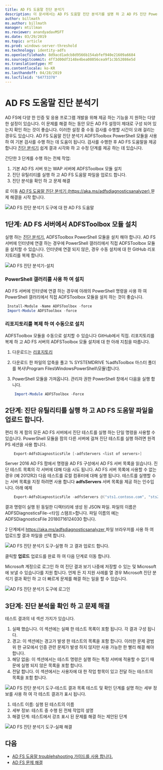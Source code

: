 ```yaml
---
title: AD FS 도움말 진단 분석기
description: 이 문서에서는 AD FS 도움말 진단 분석기를 설명 하 고 AD FS 진단 PowerShell 모듈을 사용 하 여 확인 하는 방법을 기본 수행할 수 있습니다.
author: billmath
ms.author: billmath
manager: mtillman
ms.reviewer: anandyadavMSFT
ms.date: 03/29/2019
ms.topic: article
ms.prod: windows-server-threshold
ms.technology: identity-adfs
ms.openlocfilehash: 8d9acd1adcb8d9566b154abfef940e21609a6684
ms.sourcegitcommit: 4ff3d00df3148e4bea08056cea9f1c3b52086e5d
ms.translationtype: MT
ms.contentlocale: ko-KR
ms.lasthandoff: 04/28/2019
ms.locfileid: "64773378"
---
```

# <a name="ad-fs-help-diagnostics-analyzer"></a>AD FS 도움말 진단 분석기

AD FS에 다양 한 인증 및 응용 프로그램 개발을 위해 제공 하는 기능을 지 원하는 다양 한 설정이 있습니다. 이 문제를 해결 하는 동안 모든 AD FS 설정이 제대로 구성 되어 있는지 확인 하는 것이 좋습니다. 이러한 설정 중 수동 검사를 수행할 시간이 오래 걸리는 경우도 있습니다. AD FS 도움말 진단 분석기 ADFSToolbox PowerShell 모듈을 사용 하 여 기본 검사를 수행 하는 데 도움이 됩니다. 검사를 수행한 후 AD FS 도움말을 제공 합니다 [진단 분석기](https://aka.ms/adfsdiagnosticsanalyzer) 쉽게 결과 시각화 하 고 수정 단계를 제공 하는 데 있습니다.

간단한 3 단계를 수행 하는 전체 작업:

1. 기본 AD FS 서버 또는 WAP 서버에 ADFSToolbox 모듈 설치
2. 진단 유틸리티를 실행 하 고 AD FS 도움말 파일을 업로드 합니다.
3. 진단 분석을 확인 하 고 문제 해결

로 이동 [AD FS 도움말 진단 분석기 (https://aka.ms/adfsdiagnosticsanalyzer) ](https://aka.ms/adfsdiagnosticsanalyzer) 문제 해결을 시작 합니다.

![AD FS 진단 분석기 도구에 대 한 AD FS 도움말](media/ad-fs-diagonostics-analyzer/home.png)

## <a name="step-1-setup-the-adfstoolbox-module-on-ad-fs-server"></a>1단계: AD FS 서버에서 ADFSToolbox 모듈 설치

실행 하는 [진단 분석기](https://aka.ms/adfsdiagnosticsanalyzer), ADFSToolbox PowerShell 모듈을 설치 해야 합니다. AD FS 서버에 인터넷에 연결 하는 경우에 PowerShell 갤러리에서 직접 ADFSToolbox 모듈을 설치할 수 있습니다. 인터넷에 연결 되지 않은, 경우 수동 설치에 대 한 GitHub 리포지토리를 복제 합니다.

![AD FS 진단 분석기-설치](media/ad-fs-diagonostics-analyzer/step1.png)

### <a name="setup-using-powershell-gallery"></a>PowerShell 갤러리를 사용 하 여 설치

AD FS 서버에 인터넷에 연결 하는 경우에 아래의 PowerShell 명령을 사용 하 여 PowerShell 갤러리에서 직접 ADFSToolbox 모듈을 설치 하는 것이 좋습니다.

   ```powershell
    Install-Module -Name ADFSToolbox -force
    Import-Module ADFSToolbox -force
   ```
### <a name="setup-manually-by-cloning-the-repository"></a>리포지토리를 복제 하 여 수동으로 설치

ADFSToolbox 모듈을 수동으로 설치할 수 있습니다 GitHub에서 직접. 리포지토리를 복제 하 고 AD FS 서버의 ADFSToolbox 모듈 설치에 대 한 아래 지침을 따릅니다.

1. 다운로드는 [리포지토리](https://github.com/Microsoft/adfsToolbox/archive/master.zip)
2. 다운로드 한 파일의 압축을 풀고 % SYSTEMDRIVE %adfsToolbox 마스터 폴더를 복사\\Program Files\\WindowsPowerShell\\모듈\\합니다.
3. PowerShell 모듈을 가져옵니다. 관리자 권한 PowerShell 창에서 다음을 실행 합니다.

   ```powershell
    Import-Module ADFSToolbox -Force
   ```

## <a name="step-2-execute-the-diagnostics-and-upload-the-file-to-ad-fs-help"></a>2단계: 진단 유틸리티를 실행 하 고 AD FS 도움말 파일을 업로드 합니다.

편리 하 게 팜의 모든 AD FS 서버에서 진단 테스트를 실행 하는 단일 명령을 사용할 수 있습니다. PowerShell 모듈을 팜의 다른 서버에 걸쳐 진단 테스트를 실행 하려면 원격 PS 세션을 사용 합니다.

```powershell
    Export-AdfsDiagnosticsFile [-adfsServers <list of servers>]
```

Server 2016 AD FS 팜에서 명령을 AD FS 구성에서 AD FS 서버 목록을 읽습니다. 진단 테스트 목록의 각 서버에 대해 다음 시도 됩니다. AD FS 서버 목록에 사용할 수 없는 경우 (예 2012R2) 다음 테스트를 로컬 컴퓨터에 대해 실행 됩니다. 테스트를 실행할 수는 서버 목록을 지정 하려면 사용 합니다 **adfsServers** 서버 목록을 제공 하는 인수입니다. 아래 예제

```powershell
    Export-AdfsDiagnosticsFile -adfsServers @("sts1.contoso.com", "sts2.contoso.com", "sts3.contoso.com")
```

결과 명령이 실행 된 동일한 디렉터리에 생성 된 JSON 파일. 파일의 이름은 ADFSDiagnosticsFile-\<타임 스탬프\>합니다. 파일 이름의 예는 ADFSDiagnosticsFile 20180716124030 합니다.

2 단계에서 [ https://aka.ms/adfsdiagnosticsanalyzer ](https://aka.ms/adfsdiagnosticsanalyzer) 파일 브라우저를 사용 하 여 업로드할 결과 파일을 선택 합니다.

![AD FS 진단 분석기 도구-실행 하 고 결과 업로드 합니다.](media/ad-fs-diagonostics-analyzer/step2.png)

클릭할 **업로드** 업로드를 완료 하 여 다음 단계로 이동 합니다.


Microsoft 계정으로 로그인 하 여 진단 결과 보기 나중에 저장할 수 있는 및 Microsoft에 보낼 수 있습니다를 지원 합니다. 언제 든 지 지원 사례를 열 경우 Microsoft 진단 분석기 결과 확인 하 고 더 빠르게 문제를 해결 하는 일을 할 수 있습니다.

![AD FS 진단 분석기 도구에 로그인](media/ad-fs-diagonostics-analyzer/sign_in_step.png)

## <a name="step-3-view-diagnostics-analysis-and-resolve-any-issues"></a>3단계: 진단 분석을 확인 하 고 문제 해결

테스트 결과의 네 섹션 가지가 있습니다.

1. 실패 했습니다. 이 섹션에는 실패 한 테스트 목록이 포함 됩니다. 각 결과 구성 됩니다.
2. 경고: 이 섹션에는 경고가 발생 한 테스트의 목록을 포함 합니다. 이러한 문제 광범위 한 규모에서 인증 관련 문제가 발생 하지 않지만 사용 가능한 한 빨리 해결 해야 합니다.
3. 해당 없음: 이 섹션에서는 테스트 명령은 실행 하는 특정 서버에 적용할 수 없기 때문에 실행 되지 않은 목록을 포함 합니다.
4. 전달 합니다. 이 섹션에서는 사용자에 대 한 작업 항목이 있고 전달 하는 테스트의 목록을 포함 합니다.

![AD FS 진단 분석기 도구-테스트 결과 목록](media/ad-fs-diagonostics-analyzer/step3a_v2.png) 테스트 및 확인 단계를 설명 하는 세부 정보를 사용 하 여 각 테스트 결과가 표시 됩니다.

1. 테스트 이름: 실행 된 테스트의 이름
2. 세부 정보: 테스트 중 수행 된 전체 작업의 설명
3. 해결 단계: 테스트에서 강조 표시 된 문제를 해결 하는 제안된 단계

![AD FS 진단 분석기 도구-실패 해결](media/ad-fs-diagonostics-analyzer/step3b_v2.png)

## <a name="next"></a>다음

- [AD FS 도움말 troublehshooting 가이드를 사용 합니다.](https://aka.ms/adfshelp/troubleshooting )
- [AD FS 문제 해결](ad-fs-tshoot-overview.md)
